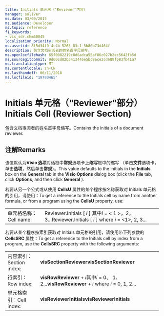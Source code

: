 ```yaml
---
title: Initials 单元格（“Reviewer”内容）
manager: soliver
ms.date: 03/09/2015
ms.audience: Developer
ms.topic: reference
f1_keywords:
- vis_sdr.chm60045
localization_priority: Normal
ms.assetid: 8f5d34f0-4c4b-5265-83c1-5b86b73d464f
description: 包含文档审阅者的姓名首字母缩写。
ms.openlocfilehash: 65f0082219c8d6adca55af86c027b2ec5642fb5d
ms.sourcegitcommit: 9d60cd82b5413446e5bc8ace2cd689f683fb41a7
ms.translationtype: MT
ms.contentlocale: zh-CN
ms.lasthandoff: 06/11/2018
ms.locfileid: "19780465"
---
```

# <a name="initials-cell-reviewer-section"></a><span data-ttu-id="00f94-103">Initials 单元格（“Reviewer”部分）</span><span class="sxs-lookup"><span data-stu-id="00f94-103">Initials Cell (Reviewer Section)</span></span>

<span data-ttu-id="00f94-104">包含文档审阅者的姓名首字母缩写。</span><span class="sxs-lookup"><span data-stu-id="00f94-104">Contains the initials of a document reviewer.</span></span>
  
## <a name="remarks"></a><span data-ttu-id="00f94-105">注解</span><span class="sxs-lookup"><span data-stu-id="00f94-105">Remarks</span></span>

<span data-ttu-id="00f94-106">该值默认为**Visio 选项**对话框中**常规**选项卡上**缩写**框中的缩写 （单击**文件**选项卡，单击**选项**，然后单击**常规**）。</span><span class="sxs-lookup"><span data-stu-id="00f94-106">This value defaults to the initials in the **Initials** box on the **General** tab in the **Visio Options** dialog box (click the **File** tab, click **Options**, and then click **General** ).</span></span> 
  
<span data-ttu-id="00f94-107">若要从另一个公式或从使用 **CellsU** 属性的某个程序按名称获取对 Initials 单元格的引用，请使用：</span><span class="sxs-lookup"><span data-stu-id="00f94-107">To get a reference to the Initials cell by name from another formula, or from a program using the **CellsU** property, use:</span></span> 
  
|||
|:-----|:-----|
| <span data-ttu-id="00f94-108">单元格名称：</span><span class="sxs-lookup"><span data-stu-id="00f94-108">Cell name:</span></span>  <br/> | <span data-ttu-id="00f94-109">Reviewer.Initials [ *i* ] 其中*i* = < 1 >，2，3...</span><span class="sxs-lookup"><span data-stu-id="00f94-109">Reviewer.Initials [  *i*  ] where  *i*  = <1>, 2, 3...</span></span>  <br/> |
   
<span data-ttu-id="00f94-110">若要从某个程序按索引获取对 Initials 单元格的引用，请使用带下列参数的 **CellsSRC** 属性：</span><span class="sxs-lookup"><span data-stu-id="00f94-110">To get a reference to the Initials cell by index from a program, use the **CellsSRC** property with the following arguments:</span></span> 
  
|||
|:-----|:-----|
| <span data-ttu-id="00f94-111">内容索引：</span><span class="sxs-lookup"><span data-stu-id="00f94-111">Section index:</span></span>  <br/> |<span data-ttu-id="00f94-112">**visSectionReviewer**</span><span class="sxs-lookup"><span data-stu-id="00f94-112">**visSectionReviewer**</span></span> <br/> |
| <span data-ttu-id="00f94-113">行索引：</span><span class="sxs-lookup"><span data-stu-id="00f94-113">Row index:</span></span>  <br/> |<span data-ttu-id="00f94-114">**visRowReviewer** +  *i*其中*i* = 0、 1、 2...</span><span class="sxs-lookup"><span data-stu-id="00f94-114">**visRowReviewer** +  *i*  where  *i*  = 0, 1, 2...</span></span>  <br/> |
| <span data-ttu-id="00f94-115">单元格索引：</span><span class="sxs-lookup"><span data-stu-id="00f94-115">Cell index:</span></span>  <br/> |<span data-ttu-id="00f94-116">**visReviewerInitials**</span><span class="sxs-lookup"><span data-stu-id="00f94-116">**visReviewerInitials**</span></span> <br/> |
   

